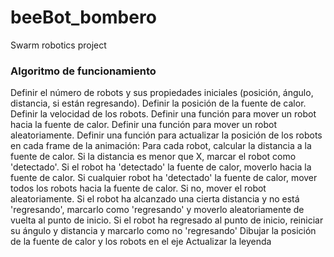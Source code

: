 # beeBot_bombero

Swarm robotics project

### Algoritmo de funcionamiento

Definir el número de robots y sus propiedades iniciales (posición, ángulo, distancia, si están regresando).
Definir la posición de la fuente de calor.
Definir la velocidad de los robots.
Definir una función para mover un robot hacia la fuente de calor.
Definir una función para mover un robot aleatoriamente.
Definir una función para actualizar la posición de los robots en cada frame de la animación:
Para cada robot, calcular la distancia a la fuente de calor.
Si la distancia es menor que X, marcar el robot como 'detectado'.
Si el robot ha 'detectado' la fuente de calor, moverlo hacia la fuente de calor.
Si cualquier robot ha 'detectado' la fuente de calor, mover todos los robots hacia la fuente de calor.
Si no, mover el robot aleatoriamente.
Si el robot ha alcanzado una cierta distancia y no está 'regresando', marcarlo como 'regresando' y moverlo aleatoriamente de vuelta al punto de inicio.
Si el robot ha regresado al punto de inicio, reiniciar su ángulo y distancia y marcarlo como no 'regresando'
Dibujar la posición de la fuente de calor y los robots en el eje
Actualizar la leyenda
